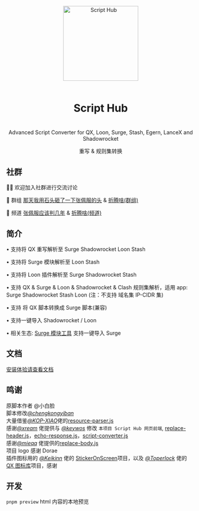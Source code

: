 <div align="center">
<br>
<img width="200" src="https://raw.githubusercontent.com/Script-Hub-Org/Script-Hub/main/assets/icon-dark.png" alt="Script Hub">
<br>
<br>
<h1 align="center">Script Hub<h1>
</div>

<p align="center" color="#6a737d">
Advanced Script Converter for QX, Loon, Surge, Stash, Egern, LanceX and Shadowrocket
</p>
<p align="center" color="#6a737d">
重写 & 规则集转换
</p>

## 社群

👏🏻 欢迎加入社群进行交流讨论

👥 群组 [那天我用石头砸了一下张佩服的头](https://t.me/zhangpeifu) & [折腾啥(群组)](https://t.me/zhetengsha_group)

📢 频道 [张佩服应该判几年](https://t.me/h5683577) & [折腾啥(频道)](https://t.me/zhetengsha)

## 简介

• 支持将 QX 重写解析至 Surge Shadowrocket Loon Stash

• 支持将 Surge 模块解析至 Loon Stash

• 支持将 Loon 插件解析至 Surge Shadowrocket Stash

• 支持 QX & Surge & Loon & Shadowrocket & Clash 规则集解析，适用 app: Surge Shadowrocket Stash Loon (注：不支持 域名集 IP-CIDR 集)

• 支持 将 QX 脚本转换成 Surge 脚本(兼容)

• 支持一键导入 Shadowrocket / Loon

• 相关生态: [Surge 模块工具](https://github.com/Script-Hub-Org/Script-Hub/wiki/%E7%9B%B8%E5%85%B3%E7%94%9F%E6%80%81:-Surge-%E6%A8%A1%E5%9D%97%E5%B7%A5%E5%85%B7) 支持一键导入 Surge

## 文档

[安装体验请查看文档](https://github.com/Script-Hub-Org/Script-Hub/wiki)

## 鸣谢

原脚本作者 @小白脸  
脚本修改[_@chengkongyiban_](https://github.com/chengkongyiban)  
大量借鉴[_@KOP-XIAO_](https://github.com/KOP-XIAO)佬的[resource-parser.js](https://github.com/KOP-XIAO/QuantumultX/raw/master/Scripts/resource-parser.js)  
感谢[_@xream_](https://github.com/xream) 佬提供与 [_@keywos_](https://github.com/keywos) 修改 `本项目 Script Hub 网页前端`, [replace-header.js](https://github.com/xream/scripts/raw/main/surge/modules/replace-header/index.js)，[echo-response.js](https://github.com/xream/scripts/raw/main/surge/modules/echo-response/index.js)，[script-converter.js](https://raw.githubusercontent.com/xream/scripts/main/surge/modules/script-converter/script-converter.js)  
感谢[_@mieqq_](https://github.com/mieqq) 佬提供的[replace-body.js](https://github.com/mieqq/mieqq/raw/master/replace-body.js)  
项目 logo 感谢 Dorae  
插件图标用的 [_@Keikinn_](https://github.com/Keikinn) 佬的 [StickerOnScreen](https://github.com/KeiKinn/StickerOnScreen)项目，以及 [_@Toperlock_](https://github.com/Toperlock) 佬的 [QX 图标库](https://github.com/Toperlock/Quantumult/tree/main/icon)项目，感谢

## 开发

`pnpm preview` html 内容的本地预览
